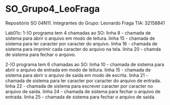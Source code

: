 # SO_Grupo4_LeoFraga
Repositório SO 04N11. Integrantes do Grupo: Leonardo Fraga TIA: 32158841 

Lab01c:
  1-)O programa tem 4 chamadas ao SO:
    linha 8 - chamada de sistema para abrir o arquivo em modo de leitura.
    linha 15 - chamada de sistema para ler caracter por caracter do arquivo.
    linha 16 - chamada de sistema para imprimir cada caracter do arquivo na tela.
    linha 20 - chamda de sistema para fechar o arquivo.
    
  2-)O programa tem 6 chamadas ao SO:
    linha 10 - chamada de sistema para abrir o arquivo de entrada em modo de leitura.
    linha 15 - chamada de sistema para abrir o arquivo de saida em modo de escrita.
    linha 21 - chamada de sistema para ler caracter por caracter do arquivo de entrada.
    linha 22 - chamada de sistema para escrever caracter por caracter no arquivo de saida.
    linha 24 -  chamada de sistema para fechar o arquivo de entrada.
    linha 25 - chamada de sistema para fechar o arquivo de saida.
   
